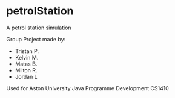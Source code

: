 # petrolStation
A petrol station simulation

Group Project made by:
- Tristan P.
- Kelvin M.
- Matas B.
- Milton R.
- Jordan L


Used for Aston University Java Programme Development CS1410